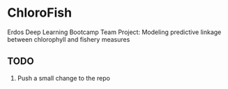 # ChloroFish
Erdos Deep Learning Bootcamp Team Project: Modeling predictive linkage between chlorophyll and fishery measures

TODO
----
1. Push a small change to the repo
